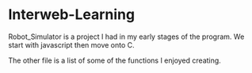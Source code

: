 # Interweb-Learning


Robot_Simulator is a project I had in my early stages of the program. We start with javascript then move onto C.

The other file is a list of some of the functions I enjoyed creating. 
